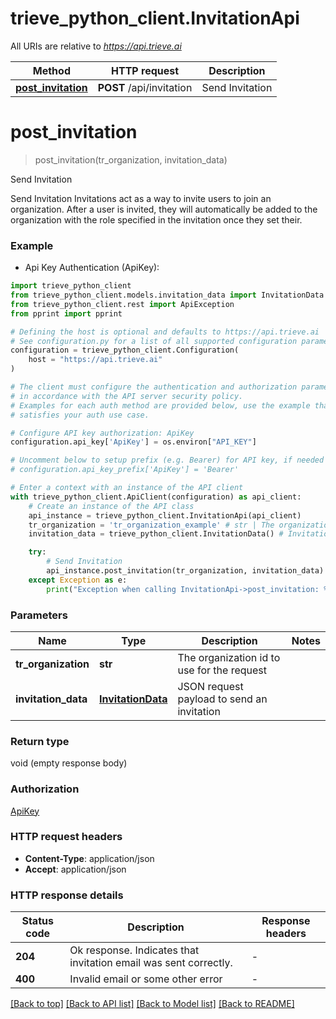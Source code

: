 # trieve_python_client.InvitationApi

All URIs are relative to *https://api.trieve.ai*

Method | HTTP request | Description
------------- | ------------- | -------------
[**post_invitation**](InvitationApi.md#post_invitation) | **POST** /api/invitation | Send Invitation


# **post_invitation**
> post_invitation(tr_organization, invitation_data)

Send Invitation

Send Invitation  Invitations act as a way to invite users to join an organization. After a user is invited, they will automatically be added to the organization with the role specified in the invitation once they set their.

### Example

* Api Key Authentication (ApiKey):

```python
import trieve_python_client
from trieve_python_client.models.invitation_data import InvitationData
from trieve_python_client.rest import ApiException
from pprint import pprint

# Defining the host is optional and defaults to https://api.trieve.ai
# See configuration.py for a list of all supported configuration parameters.
configuration = trieve_python_client.Configuration(
    host = "https://api.trieve.ai"
)

# The client must configure the authentication and authorization parameters
# in accordance with the API server security policy.
# Examples for each auth method are provided below, use the example that
# satisfies your auth use case.

# Configure API key authorization: ApiKey
configuration.api_key['ApiKey'] = os.environ["API_KEY"]

# Uncomment below to setup prefix (e.g. Bearer) for API key, if needed
# configuration.api_key_prefix['ApiKey'] = 'Bearer'

# Enter a context with an instance of the API client
with trieve_python_client.ApiClient(configuration) as api_client:
    # Create an instance of the API class
    api_instance = trieve_python_client.InvitationApi(api_client)
    tr_organization = 'tr_organization_example' # str | The organization id to use for the request
    invitation_data = trieve_python_client.InvitationData() # InvitationData | JSON request payload to send an invitation

    try:
        # Send Invitation
        api_instance.post_invitation(tr_organization, invitation_data)
    except Exception as e:
        print("Exception when calling InvitationApi->post_invitation: %s\n" % e)
```



### Parameters


Name | Type | Description  | Notes
------------- | ------------- | ------------- | -------------
 **tr_organization** | **str**| The organization id to use for the request | 
 **invitation_data** | [**InvitationData**](InvitationData.md)| JSON request payload to send an invitation | 

### Return type

void (empty response body)

### Authorization

[ApiKey](../README.md#ApiKey)

### HTTP request headers

 - **Content-Type**: application/json
 - **Accept**: application/json

### HTTP response details

| Status code | Description | Response headers |
|-------------|-------------|------------------|
**204** | Ok response. Indicates that invitation email was sent correctly. |  -  |
**400** | Invalid email or some other error |  -  |

[[Back to top]](#) [[Back to API list]](../README.md#documentation-for-api-endpoints) [[Back to Model list]](../README.md#documentation-for-models) [[Back to README]](../README.md)

